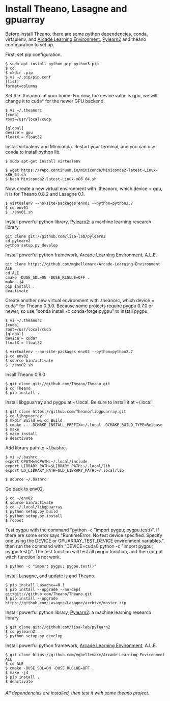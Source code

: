 # Install Theano, Lasagne and gpuarray
Before install Theano, there are some python dependencies, conda, virtaulenv, and [Arcade Learning Environment](https://github.com/mgbellemare/Arcade-Learning-Environment), [Pylearn2](https://github.com/lisa-lab/pylearn2) and theano configuration to set up.

First, set pip configuration.
```
$ sudo apt install python-pip python3-pip
$ cd
$ mkdir .pip
$ vi ~/.pip/pip.conf
[list]
format=columns
```
Set the .theanorc at your home. For now, the device value is gpu,  we will change it to cuda* for the newer GPU backend.
```
$ vi ~/.theanorc
[cuda]
root=/usr/local/cuda

[global]
device = gpu
floatX = float32
```
Install virtualenv and Miniconda. Restart your terminal, and you can use conda to install python lib.
```
$ sudo apt-get install virtualenv 

$ wget https://repo.continuum.io/miniconda/Miniconda2-latest-Linux-x86_64.sh
$ bash Miniconda2-latest-Linux-x86_64.sh
```

Now, create a new virtual environment with .theanorc, which device = gpu, it is for Theano 0.8.2 and Lasagne 0.1.
```
$ virtualenv --no-site-packages env01 --python=python2.7
$ cd env01
$ ./env01.sh
```
Install powerful python library, [Pylearn2](https://github.com/lisa-lab/pylearn2): a machine learning research library.
```
git clone git://github.com/lisa-lab/pylearn2
cd pylearn2
python setup.py develop
```
Install powerful python framework, [Arcade Learning Environment](https://github.com/mgbellemare/Arcade-Learning-Environment), A.L.E.
```
git clone https://github.com/mgbellemare/Arcade-Learning-Environment ALE
cd ALE
cmake -DUSE_SDL=ON -DUSE_RLGLUE=OFF .
make -j4
pip install .
deactivate
```
Create another new virtual environment with .theanorc, which device = cuda* for Theano 0.9.0. Because some projects require pygpu 0.7.0 or newer, so use "conda install -c conda-forge pygpu" to install pygpu.
```
$ vi ~/.theanorc
[cuda]
root=/usr/local/cuda
[global]
device = cuda*
floatX = float32

$ virtualenv --no-site-packages env02 --python=python2.7
$ cd env02
$ source bin/activate
$ ./env02.sh
```
Insall Theano 0.9.0
```
$ git clone git://github.com/Theano/Theano.git
$ cd Theano
$ pip install .
```
Install libgpuarray and pygpu at ~/.local. Be sure to install it at ~/.local!
```
$ git clone https://github.com/Theano/libgpuarray.git
$ cd libgpuarray
$ mkdir Build && cd Build
$ cmake .. -DCMAKE_INSTALL_PREFIX=~/.local -DCMAKE_BUILD_TYPE=Release
$ make
$ make install
$ deactivate
```
Add library path to ~/.bashrc.
```
$ vi ~/.bashrc
export CPATH=$CPATH:~/.local/include
export LIBRARY_PATH=$LIBRARY_PATH:~/.local/lib
export LD_LIBRARY_PATH=$LD_LIBRARY_PATH:~/.local/lib

$ source ~/.bashrc
```
Go back to env02.
```
$ cd ~/env02
$ source bin/activate
$ cd ~/.local/libgpuarray
$ python setup.py build
$ python setup.py install
$ reboot
```
Test pygpu with the command "python -c "import pygpu; pygpu.test()". If there are some error says "RuntimeError: No test device specified.  Specify one using the DEVICE or GPUARRAY_TEST_DEVICE environment variables.", then run the command with "DEVICE=cuda0 python -c "import pygpu; pygpu.test()".
The test function will test all pygpu function, and then output witch function is not work.
```
$ python -c "import pygpu; pygpu.test()"
```
Install Lasagne, and update is and Theano.
```
$ pip install Lasagne==0.1
$ pip install --upgrade --no-deps git+git://github.com/Theano/Theano.git
$ pip install --upgrade https://github.com/Lasagne/Lasagne/archive/master.zip
```
Install powerful python library, [Pylearn2](https://github.com/lisa-lab/pylearn2): a machine learning research library.
```
$ git clone git://github.com/lisa-lab/pylearn2
$ cd pylearn2
$ python setup.py develop
```
Install powerful python framework, [Arcade Learning Environment](https://github.com/mgbellemare/Arcade-Learning-Environment), A.L.E.
```
$ git clone https://github.com/mgbellemare/Arcade-Learning-Environment ALE
$ cd ALE
$ cmake -DUSE_SDL=ON -DUSE_RLGLUE=OFF .
$ make -j4
$ pip install .
$ deactivate
```
###### All dependencies are installed, then test it with some theano project.
